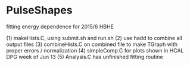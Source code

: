 # PulseShapes
fitting energy dependence for 2015/6 HBHE

(1) makeHists.C, using submit.sh and run.sh
(2) use hadd to combine all output files
(3) combineHists.C on combined file to make TGraph with proper errors / normalization
(4) simpleComp.C for plots shown in HCAL DPG week of Jun 13
(5) Analysis.C has unfinished fitting routine
